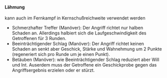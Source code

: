 #### Lähmung 
kann auch im Fernkampf in Kernschußreichweite verwendet werden

* Schmerzhafter Treffer (Manöver): Der Angriff richtet nur halben Schaden an. Allerdings halbiert sich die
Laufgeschwindigkeit des Getroffenen für 3 Runden.
* Beeinträchtigender Schlag (Manöver): Der Angriff richtet keinen Schaden an senkt aber Geschick, Stärke und
Wahnehmung um 2 Punkte (regeneriert sich pro Runde um je einen Punkt).
* Betäuben (Manöver): wie Beeinträchtigender Schlag reduziert aber Will und Int. Auserdem muss der Getroffene ein
Geschickprobe gegen das Angriffsergebnis erzielen oder er stürzt.
